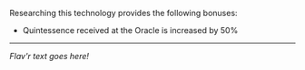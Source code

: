 Researching this technology provides the following bonuses:
* Quintessence received at the Oracle is increased by 50% 

---

_Flav'r text goes here!_

